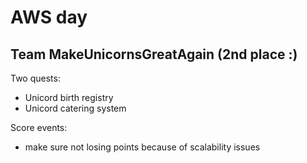 # AWS day

## Team MakeUnicornsGreatAgain (2nd place :)

Two quests:
- Unicord birth registry
- Unicord catering system

Score events:
- make sure not losing points because of scalability issues


